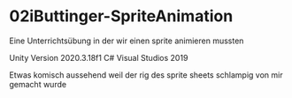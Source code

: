 # 02iButtinger-SpriteAnimation

Eine Unterrichtsübung in der wir einen sprite animieren mussten

Unity Version 2020.3.18f1
C#
Visual Studios 2019

Etwas komisch aussehend weil der rig des sprite sheets schlampig von mir gemacht wurde
